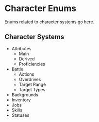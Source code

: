 # Character Enums

Enums related to character systems go here.

## Character Systems

- Attributes
  - Main
  - Derived
  - Proficiencies
- Battle
  - Actions
  - Overdrives
  - Target Range
  - Target Types
- Backgrounds
- Inventory
- Jobs
- Skills
- Statuses